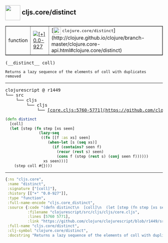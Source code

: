 ## <img width="48px" valign="middle" src="http://i.imgur.com/Hi20huC.png"> cljs.core/distinct

 <table border="1">
<tr>
<td>function</td>
<td><a href="https://github.com/cljsinfo/api-refs/tree/0.0-927"><img valign="middle" alt="[+] 0.0-927" src="https://img.shields.io/badge/+-0.0--927-lightgrey.svg"></a> </td>
<td>
[<img height="24px" valign="middle" src="http://i.imgur.com/1GjPKvB.png"> <samp>clojure.core/distinct</samp>](http://clojure.github.io/clojure/branch-master/clojure.core-api.html#clojure.core/distinct)
</td>
</tr>
</table>

 <samp>
(__distinct__ coll)<br>
</samp>

```
Returns a lazy sequence of the elements of coll with duplicates removed
```

---

 <pre>
clojurescript @ r1449
└── src
    └── cljs
        └── cljs
            └── <ins>[core.cljs:5760-5771](https://github.com/clojure/clojurescript/blob/r1449/src/cljs/cljs/core.cljs#L5760-L5771)</ins>
</pre>

```clj
(defn distinct
  [coll]
  (let [step (fn step [xs seen]
               (lazy-seq
                ((fn [[f :as xs] seen]
                   (when-let [s (seq xs)]
                     (if (contains? seen f)
                       (recur (rest s) seen)
                       (cons f (step (rest s) (conj seen f))))))
                 xs seen)))]
    (step coll #{})))
```


---

```clj
{:ns "cljs.core",
 :name "distinct",
 :signature ["[coll]"],
 :history [["+" "0.0-927"]],
 :type "function",
 :full-name-encode "cljs.core_distinct",
 :source {:code "(defn distinct\n  [coll]\n  (let [step (fn step [xs seen]\n               (lazy-seq\n                ((fn [[f :as xs] seen]\n                   (when-let [s (seq xs)]\n                     (if (contains? seen f)\n                       (recur (rest s) seen)\n                       (cons f (step (rest s) (conj seen f))))))\n                 xs seen)))]\n    (step coll #{})))",
          :filename "clojurescript/src/cljs/cljs/core.cljs",
          :lines [5760 5771],
          :link "https://github.com/clojure/clojurescript/blob/r1449/src/cljs/cljs/core.cljs#L5760-L5771"},
 :full-name "cljs.core/distinct",
 :clj-symbol "clojure.core/distinct",
 :docstring "Returns a lazy sequence of the elements of coll with duplicates removed"}

```
